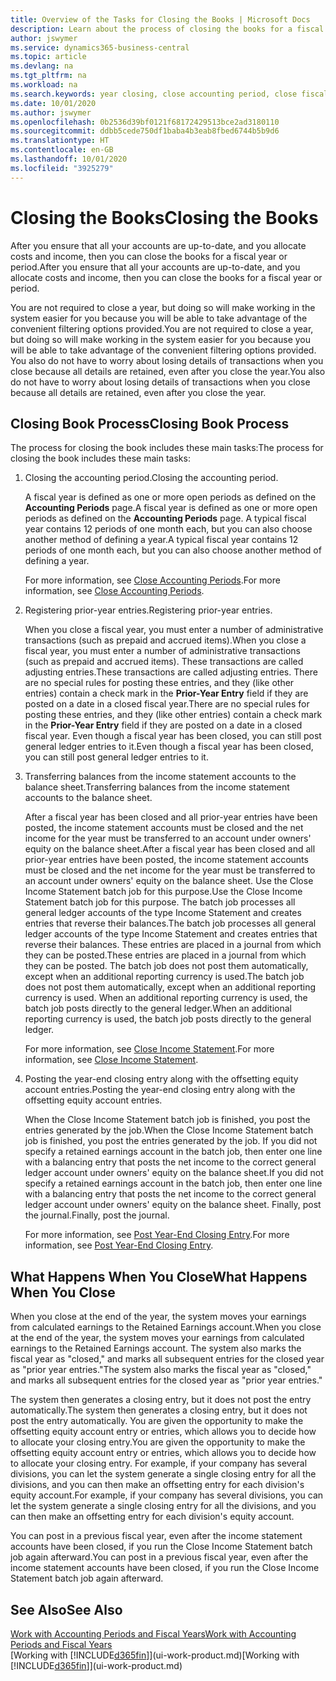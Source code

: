 ```yaml
---
title: Overview of the Tasks for Closing the Books | Microsoft Docs
description: Learn about the process of closing the books for a fiscal year or period, and what happens after you close at the end of a year.
author: jswymer
ms.service: dynamics365-business-central
ms.topic: article
ms.devlang: na
ms.tgt_pltfrm: na
ms.workload: na
ms.search.keywords: year closing, close accounting period, close fiscal year, bank account detailed trial balance
ms.date: 10/01/2020
ms.author: jswymer
ms.openlocfilehash: 0b2536d39bf0121f68172429513bce2ad3180110
ms.sourcegitcommit: ddbb5cede750df1baba4b3eab8fbed6744b5b9d6
ms.translationtype: HT
ms.contentlocale: en-GB
ms.lasthandoff: 10/01/2020
ms.locfileid: "3925279"
---
```

# <a name="closing-the-books"></a><span data-ttu-id="2413a-103">Closing the Books</span><span class="sxs-lookup"><span data-stu-id="2413a-103">Closing the Books</span></span>
<span data-ttu-id="2413a-104">After you ensure that all your accounts are up-to-date, and you allocate costs and income, then you can close the books for a fiscal year or period.</span><span class="sxs-lookup"><span data-stu-id="2413a-104">After you ensure that all your accounts are up-to-date, and you allocate costs and income, then you can close the books for a fiscal year or period.</span></span>

<span data-ttu-id="2413a-105">You are not required to close a year, but doing so will make working in the system easier for you because you will be able to take advantage of the convenient filtering options provided.</span><span class="sxs-lookup"><span data-stu-id="2413a-105">You are not required to close a year, but doing so will make working in the system easier for you because you will be able to take advantage of the convenient filtering options provided.</span></span> <span data-ttu-id="2413a-106">You also do not have to worry about losing details of transactions when you close because all details are retained, even after you close the year.</span><span class="sxs-lookup"><span data-stu-id="2413a-106">You also do not have to worry about losing details of transactions when you close because all details are retained, even after you close the year.</span></span>

## <a name="closing-book-process"></a><span data-ttu-id="2413a-107">Closing Book Process</span><span class="sxs-lookup"><span data-stu-id="2413a-107">Closing Book Process</span></span>
<span data-ttu-id="2413a-108">The process for closing the book includes these main tasks:</span><span class="sxs-lookup"><span data-stu-id="2413a-108">The process for closing the book includes these main tasks:</span></span>

1. <span data-ttu-id="2413a-109">Closing the accounting period.</span><span class="sxs-lookup"><span data-stu-id="2413a-109">Closing the accounting period.</span></span>

    <span data-ttu-id="2413a-110">A fiscal year is defined as one or more open periods as defined on the **Accounting Periods** page.</span><span class="sxs-lookup"><span data-stu-id="2413a-110">A fiscal year is defined as one or more open periods as defined on the **Accounting Periods** page.</span></span> <span data-ttu-id="2413a-111">A typical fiscal year contains 12 periods of one month each, but you can also choose another method of defining a year.</span><span class="sxs-lookup"><span data-stu-id="2413a-111">A typical fiscal year contains 12 periods of one month each, but you can also choose another method of defining a year.</span></span>

    <span data-ttu-id="2413a-112">For more information, see [Close Accounting Periods](year-close-account-periods.md).</span><span class="sxs-lookup"><span data-stu-id="2413a-112">For more information, see [Close Accounting Periods](year-close-account-periods.md).</span></span>
2. <span data-ttu-id="2413a-113">Registering prior-year entries.</span><span class="sxs-lookup"><span data-stu-id="2413a-113">Registering prior-year entries.</span></span>

    <span data-ttu-id="2413a-114">When you close a fiscal year, you must enter a number of administrative transactions (such as prepaid and accrued items).</span><span class="sxs-lookup"><span data-stu-id="2413a-114">When you close a fiscal year, you must enter a number of administrative transactions (such as prepaid and accrued items).</span></span> <span data-ttu-id="2413a-115">These transactions are called adjusting entries.</span><span class="sxs-lookup"><span data-stu-id="2413a-115">These transactions are called adjusting entries.</span></span> <span data-ttu-id="2413a-116">There are no special rules for posting these entries, and they (like other entries) contain a check mark in the **Prior-Year Entry** field if they are posted on a date in a closed fiscal year.</span><span class="sxs-lookup"><span data-stu-id="2413a-116">There are no special rules for posting these entries, and they (like other entries) contain a check mark in the **Prior-Year Entry** field if they are posted on a date in a closed fiscal year.</span></span> <span data-ttu-id="2413a-117">Even though a fiscal year has been closed, you can still post general ledger entries to it.</span><span class="sxs-lookup"><span data-stu-id="2413a-117">Even though a fiscal year has been closed, you can still post general ledger entries to it.</span></span>
3. <span data-ttu-id="2413a-118">Transferring balances from the income statement accounts to the balance sheet.</span><span class="sxs-lookup"><span data-stu-id="2413a-118">Transferring balances from the income statement accounts to the balance sheet.</span></span>

    <span data-ttu-id="2413a-119">After a fiscal year has been closed and all prior-year entries have been posted, the income statement accounts must be closed and the net income for the year must be transferred to an account under owners' equity on the balance sheet.</span><span class="sxs-lookup"><span data-stu-id="2413a-119">After a fiscal year has been closed and all prior-year entries have been posted, the income statement accounts must be closed and the net income for the year must be transferred to an account under owners' equity on the balance sheet.</span></span> <span data-ttu-id="2413a-120">Use the Close Income Statement batch job for this purpose.</span><span class="sxs-lookup"><span data-stu-id="2413a-120">Use the Close Income Statement batch job for this purpose.</span></span> <span data-ttu-id="2413a-121">The batch job processes all general ledger accounts of the type Income Statement and creates entries that reverse their balances.</span><span class="sxs-lookup"><span data-stu-id="2413a-121">The batch job processes all general ledger accounts of the type Income Statement and creates entries that reverse their balances.</span></span> <span data-ttu-id="2413a-122">These entries are placed in a journal from which they can be posted.</span><span class="sxs-lookup"><span data-stu-id="2413a-122">These entries are placed in a journal from which they can be posted.</span></span> <span data-ttu-id="2413a-123">The batch job does not post them automatically, except when an additional reporting currency is used.</span><span class="sxs-lookup"><span data-stu-id="2413a-123">The batch job does not post them automatically, except when an additional reporting currency is used.</span></span> <span data-ttu-id="2413a-124">When an additional reporting currency is used, the batch job posts directly to the general ledger.</span><span class="sxs-lookup"><span data-stu-id="2413a-124">When an additional reporting currency is used, the batch job posts directly to the general ledger.</span></span>

    <span data-ttu-id="2413a-125">For more information, see [Close Income Statement](year-close-income-statement.md).</span><span class="sxs-lookup"><span data-stu-id="2413a-125">For more information, see [Close Income Statement](year-close-income-statement.md).</span></span>
4. <span data-ttu-id="2413a-126">Posting the year-end closing entry along with the offsetting equity account entries.</span><span class="sxs-lookup"><span data-stu-id="2413a-126">Posting the year-end closing entry along with the offsetting equity account entries.</span></span>

    <span data-ttu-id="2413a-127">When the Close Income Statement batch job is finished, you post the entries generated by the job.</span><span class="sxs-lookup"><span data-stu-id="2413a-127">When the Close Income Statement batch job is finished, you post the entries generated by the job.</span></span> <span data-ttu-id="2413a-128">If you did not specify a retained earnings account in the batch job, then enter one line with a balancing entry that posts the net income to the correct general ledger account under owners' equity on the balance sheet.</span><span class="sxs-lookup"><span data-stu-id="2413a-128">If you did not specify a retained earnings account in the batch job, then enter one line with a balancing entry that posts the net income to the correct general ledger account under owners' equity on the balance sheet.</span></span> <span data-ttu-id="2413a-129">Finally, post the journal.</span><span class="sxs-lookup"><span data-stu-id="2413a-129">Finally, post the journal.</span></span>

    <span data-ttu-id="2413a-130">For more information, see [Post Year-End Closing Entry](year-how-post-year-end-close-entry.md).</span><span class="sxs-lookup"><span data-stu-id="2413a-130">For more information, see [Post Year-End Closing Entry](year-how-post-year-end-close-entry.md).</span></span>

## <a name="what-happens-when-you-close"></a><span data-ttu-id="2413a-131">What Happens When You Close</span><span class="sxs-lookup"><span data-stu-id="2413a-131">What Happens When You Close</span></span>
<span data-ttu-id="2413a-132">When you close at the end of the year, the system moves your earnings from calculated earnings to the Retained Earnings account.</span><span class="sxs-lookup"><span data-stu-id="2413a-132">When you close at the end of the year, the system moves your earnings from calculated earnings to the Retained Earnings account.</span></span> <span data-ttu-id="2413a-133">The system also marks the fiscal year as "closed," and marks all subsequent entries for the closed year as "prior year entries."</span><span class="sxs-lookup"><span data-stu-id="2413a-133">The system also marks the fiscal year as "closed," and marks all subsequent entries for the closed year as "prior year entries."</span></span>

<span data-ttu-id="2413a-134">The system then generates a closing entry, but it does not post the entry automatically.</span><span class="sxs-lookup"><span data-stu-id="2413a-134">The system then generates a closing entry, but it does not post the entry automatically.</span></span> <span data-ttu-id="2413a-135">You are given the opportunity to make the offsetting equity account entry or entries, which allows you to decide how to allocate your closing entry.</span><span class="sxs-lookup"><span data-stu-id="2413a-135">You are given the opportunity to make the offsetting equity account entry or entries, which allows you to decide how to allocate your closing entry.</span></span> <span data-ttu-id="2413a-136">For example, if your company has several divisions, you can let the system generate a single closing entry for all the divisions, and you can then make an offsetting entry for each division's equity account.</span><span class="sxs-lookup"><span data-stu-id="2413a-136">For example, if your company has several divisions, you can let the system generate a single closing entry for all the divisions, and you can then make an offsetting entry for each division's equity account.</span></span>

<span data-ttu-id="2413a-137">You can post in a previous fiscal year, even after the income statement accounts have been closed, if you run the Close Income Statement batch job again afterward.</span><span class="sxs-lookup"><span data-stu-id="2413a-137">You can post in a previous fiscal year, even after the income statement accounts have been closed, if you run the Close Income Statement batch job again afterward.</span></span>

## <a name="see-also"></a><span data-ttu-id="2413a-138">See Also</span><span class="sxs-lookup"><span data-stu-id="2413a-138">See Also</span></span>

[<span data-ttu-id="2413a-139">Work with Accounting Periods and Fiscal Years</span><span class="sxs-lookup"><span data-stu-id="2413a-139">Work with Accounting Periods and Fiscal Years</span></span>](finance-accounting-periods-and-fiscal-years.md)  
<span data-ttu-id="2413a-140">[Working with [!INCLUDE[d365fin](includes/d365fin_md.md)]](ui-work-product.md)</span><span class="sxs-lookup"><span data-stu-id="2413a-140">[Working with [!INCLUDE[d365fin](includes/d365fin_md.md)]](ui-work-product.md)</span></span>
